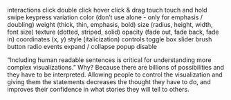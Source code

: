 interactions
  click
  double click
  hover
  click & drag
  touch
  touch and hold
  swipe
  keypress
variation
  color (don’t use alone - only for emphasis / doubling)
  weight (thick, thin, emphasis, bold)
  size (radius, height, width, font size)
  texture (dotted, striped, solid)
  opacity (fade out, fade back, fade in)
  coordinates (x, y)
  style (italicization)
controls
  toggle box
  slider
  brush
  button
  radio
events
  expand / collapse
  popup
  disable



“Including human readable sentences is critical for understanding more complex visualizations.” Why? Because there are billions of possibilities and they have to be interpreted. Allowing people to control the visualization and giving them the statements decreases the thought they have to do, and improves their confidence in what stories they will tell to others.

